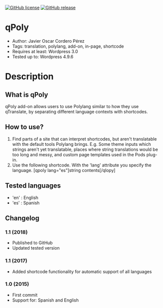 [![GitHub license](https://img.shields.io/badge/license-GPL2-blue.svg)](https://raw.githubusercontent.com/javiercordero/qPoly/master/LICENSE)
[![GitHub release](https://img.shields.io/github/release/javiercordero/qPoly.svg)](https://github.com/javiercordero/qPoly/releases)

# qPoly 
* Author: Javier Oscar Cordero Pérez
* Tags: translation, polylang, add-on, in-page, shortcode
* Requires at least: Wordpress 3.0
* Tested up to: Wordpress 4.9.6

# Description

## What is qPoly
qPoly add-on allows users to use Polylang similar to how they use qTranslate, by separating different language contexts with shortcodes.

## How to use?
1. Find parts of a site that can interpret shortcodes, but aren't translatable with the default tools Polylang brings.
E.g. Some theme inputs which strings aren't yet translatable, places where string translations would be too long and messy, and custom page templates used in the Pods plug-in.
2. Use the following shortcode. With the 'lang' attribute you specify the language.
[qpoly lang="es"]string contents[/qlopy]

## Tested languages
* 'en' : English
* 'es' : Spanish

## Changelog

### 1.1 (2018)
* Published to GitHub
* Updated tested version

### 1.1 (2017)
* Added shortcode functionality for automatic support of all languages

### 1.0 (2015)
* First commit
* Support for: Spanish and English
